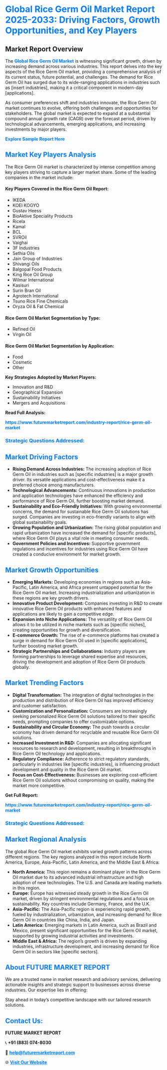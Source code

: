 <h1 style="color: #007BFF;">Global Rice Germ Oil Market Report 2025-2033: Driving Factors, Growth Opportunities, and Key Players</h1>

<section id="overview">
<h2>Market Report Overview</h2>
<p>The <a href="https://www.futuremarketreport.com/industry-report/rice-germ-oil-market" style="color: #007BFF; text-decoration: none;"><strong>Global Rice Germ Oil Market</strong></a> is witnessing significant growth, driven by increasing demand across various industries. This report delves into the key aspects of the Rice Germ Oil market, providing a comprehensive analysis of its current status, future potential, and challenges. The demand for Rice Germ Oil has surged due to its wide-ranging applications in industries such as [insert industries], making it a critical component in modern-day [applications].</p>
<p>As consumer preferences shift and industries innovate, the Rice Germ Oil market continues to evolve, offering both challenges and opportunities for stakeholders. The global market is expected to expand at a substantial compound annual growth rate (CAGR) over the forecast period, driven by technological advancements, emerging applications, and increasing investments by major players.</p>
</section>

<section id="overview">
<p><a href="https://www.futuremarketreport.com/request-sample/reportId=55277" style="color: #007BFF; text-decoration: none;"><strong>Explore Sample Report Here</strong></a></p>
</section>

<section id="key-players">
<h2 style="color: #007BFF;">Market Key Players Analysis</h2>
<p>The Rice Germ Oil market is characterized by intense competition among key players striving to capture a larger market share. Some of the leading companies in the market include:</p>
<h4>Key Players Covered in the Rice Germ Oil Report:</h4>
<ul><li>IKEDA</li><li>KOEI KOGYO</li><li>Gustav Heess</li><li>BioAktive Speciality Products</li><li>Ricela</li><li>Kamal</li><li>BCL</li><li>SVROil</li><li>Vaighai</li><li>3F Industries</li><li>Sethia Oils</li><li>Jain Group of Industries</li><li>Shivangi Oils</li><li>Balgopal Food Products</li><li>King Rice Oil Group</li><li>Wilmar International</li><li>Kasisuri</li><li>Surin Bran Oil</li><li>Agrotech International</li><li>Tsuno Rice Fine Chemicals</li><li>Oryza Oil &amp; Fat Chemical</li></ul>
<h4>Rice Germ Oil Market Segmentation by Type:</h4>
<ul><li>Refined Oil</li><li>Virgin Oil</li></ul>

<h4>Rice Germ Oil Market Segmentation by Application:</h4>
<ul><li>Food</li><li>Cosmetic</li><li>Other</li></ul>
<p><strong>Key Strategies Adopted by Market Players:</strong></p>
<ul>
<li>Innovation and R&D</li>
<li>Geographical Expansion</li>
<li>Sustainability Initiatives</li>
<li>Mergers and Acquisitions</li>
</ul>
</section>

<section>
<p><strong>Read Full Analysis: </strong></p><a href="https://www.futuremarketreport.com/industry-report/rice-germ-oil-market" style="color: #007BFF; text-decoration: none;"><strong>https://www.futuremarketreport.com/industry-report/rice-germ-oil-market</strong></a>
<h3 style="color: #007BFF;">Strategic Questions Addressed:</h3>
</section>

<section id="driving-factors">
<h2 style="color: #007BFF;">Market Driving Factors</h2>
<ul>
<li><strong>Rising Demand Across Industries:</strong> The increasing adoption of Rice Germ Oil in industries such as [specific industries] is a major growth driver. Its versatile applications and cost-effectiveness make it a preferred choice among manufacturers.</li>
<li><strong>Technological Advancements:</strong> Continuous innovations in production and application technologies have enhanced the efficiency and performance of Rice Germ Oil, further boosting market demand.</li>
<li><strong>Sustainability and Eco-Friendly Initiatives:</strong> With growing environmental concerns, the demand for sustainable Rice Germ Oil solutions has surged. Companies are investing in eco-friendly variants to align with global sustainability goals.</li>
<li><strong>Growing Population and Urbanization:</strong> The rising global population and rapid urbanization have increased the demand for [specific products], where Rice Germ Oil plays a vital role in meeting consumer needs.</li>
<li><strong>Government Policies and Incentives:</strong> Supportive government regulations and incentives for industries using Rice Germ Oil have created a conducive environment for market growth.</li>
</ul>
</section>

<section id="growth-opportunities">
<h2 style="color: #007BFF;">Market Growth Opportunities</h2>
<ul>
<li><strong>Emerging Markets:</strong> Developing economies in regions such as Asia-Pacific, Latin America, and Africa present untapped potential for the Rice Germ Oil market. Increasing industrialization and urbanization in these regions are key growth drivers.</li>
<li><strong>Innovative Product Development:</strong> Companies investing in R&D to create innovative Rice Germ Oil products with enhanced features and applications are likely to gain a competitive edge.</li>
<li><strong>Expansion into Niche Applications:</strong> The versatility of Rice Germ Oil allows it to be utilized in niche markets such as [specific niches], creating opportunities for growth and diversification.</li>
<li><strong>E-commerce Growth:</strong> The rise of e-commerce platforms has created a surge in demand for Rice Germ Oil used in [specific applications], further boosting market growth.</li>
<li><strong>Strategic Partnerships and Collaborations:</strong> Industry players are forming partnerships to leverage shared expertise and resources, driving the development and adoption of Rice Germ Oil products globally.</li>
</ul>
</section>

<section id="trending-factors">
<h2 style="color: #007BFF;">Market Trending Factors</h2>
<ul>
<li><strong>Digital Transformation:</strong> The integration of digital technologies in the production and distribution of Rice Germ Oil has improved efficiency and customer satisfaction.</li>
<li><strong>Customization and Personalization:</strong> Consumers are increasingly seeking personalized Rice Germ Oil solutions tailored to their specific needs, prompting companies to offer customizable options.</li>
<li><strong>Sustainability and Circular Economy:</strong> The push towards a circular economy has driven demand for recyclable and reusable Rice Germ Oil solutions.</li>
<li><strong>Increased Investment in R&D:</strong> Companies are allocating significant resources to research and development, resulting in breakthroughs in Rice Germ Oil technology and applications.</li>
<li><strong>Regulatory Compliance:</strong> Adherence to strict regulatory standards, particularly in industries like [specific industries], is influencing product development and quality in the Rice Germ Oil market.</li>
<li><strong>Focus on Cost-Effectiveness:</strong> Businesses are exploring cost-efficient Rice Germ Oil solutions without compromising on quality, making the market more competitive.</li>
</ul>
</section>

<section>
<p><strong>Get Full Report: </strong></p><a href="https://www.futuremarketreport.com/industry-report/rice-germ-oil-market" style="color: #007BFF; text-decoration: none;"><strong>https://www.futuremarketreport.com/industry-report/rice-germ-oil-market</strong></a>
<h3 style="color: #007BFF;">Strategic Questions Addressed:</h3>
</section>


<section id="regional-analysis">
<h2 style="color: #007BFF;">Market Regional Analysis</h2>
<p>The global Rice Germ Oil market exhibits varied growth patterns across different regions. The key regions analyzed in this report include North America, Europe, Asia-Pacific, Latin America, and the Middle East & Africa:</p>
<ul>
<li><strong>North America:</strong> This region remains a dominant player in the Rice Germ Oil market due to its advanced industrial infrastructure and high adoption of new technologies. The U.S. and Canada are leading markets in this region.</li>
<li><strong>Europe:</strong> Europe has witnessed steady growth in the Rice Germ Oil market, driven by stringent environmental regulations and a focus on sustainability. Key countries include Germany, France, and the U.K.</li>
<li><strong>Asia-Pacific:</strong> The Asia-Pacific region is experiencing rapid growth, fueled by industrialization, urbanization, and increasing demand for Rice Germ Oil in countries like China, India, and Japan.</li>
<li><strong>Latin America:</strong> Emerging markets in Latin America, such as Brazil and Mexico, present significant opportunities for the Rice Germ Oil market, supported by growing industrial activities and investments.</li>
<li><strong>Middle East & Africa:</strong> The region’s growth is driven by expanding industries, infrastructure development, and increasing demand for Rice Germ Oil in sectors like [specific sectors].</li>
</ul>
</section>

<footer>
<h2 style="color: #007BFF;">About FUTURE MARKET REPORT</h2>
<p>We are a trusted name in market research and advisory services, delivering actionable insights and strategic support to businesses across diverse industries. Our expertise lies in offering:</p>

<p>Stay ahead in today’s competitive landscape with our tailored research solutions.</p>

<h2 style="color: #007BFF;">Contact Us:</h2>
<p><strong>FUTURE MARKET REPORT</strong></p>
<p>📞 <strong>+91 (883) 074-8030</strong></p>
<p>📧 <strong><a href="mailto:help@futuremarketreport.com" style="color: #007BFF;">help@futuremarketreport.com</a></strong></p>
<p>🌐 <strong><a href="https://www.futuremarketreport.com/" style="color: #007BFF;">Visit Our Website</a></strong></p>
</footer>